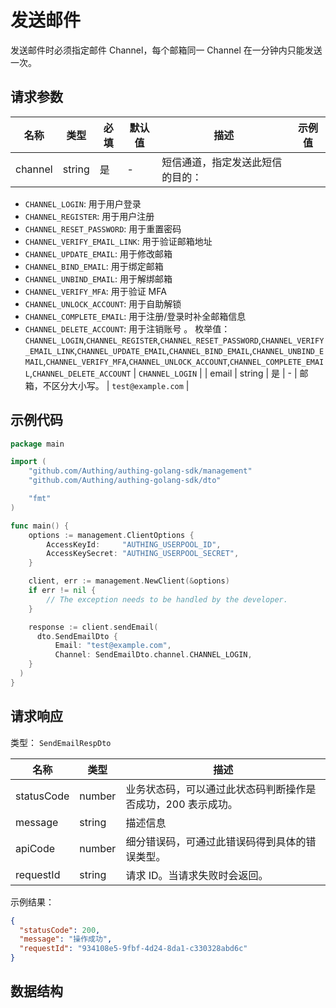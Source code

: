 # 发送邮件

<!--
  警告⚠️：
  不要直接修改该文档，
  https://github.com/Authing/authing-docs-factory
  使用该项目进行生成
-->

<LastUpdated />

发送邮件时必须指定邮件 Channel，每个邮箱同一 Channel 在一分钟内只能发送一次。

## 请求参数

| 名称 | 类型 | 必填 | 默认值 | 描述 | 示例值 |
| ---- | ---- | ---- | ---- | ---- | ---- |
| channel | string | 是 | - | 短信通道，指定发送此短信的目的：
- `CHANNEL_LOGIN`: 用于用户登录
- `CHANNEL_REGISTER`: 用于用户注册
- `CHANNEL_RESET_PASSWORD`: 用于重置密码
- `CHANNEL_VERIFY_EMAIL_LINK`: 用于验证邮箱地址
- `CHANNEL_UPDATE_EMAIL`: 用于修改邮箱
- `CHANNEL_BIND_EMAIL`: 用于绑定邮箱
- `CHANNEL_UNBIND_EMAIL`: 用于解绑邮箱
- `CHANNEL_VERIFY_MFA`: 用于验证 MFA
- `CHANNEL_UNLOCK_ACCOUNT`: 用于自助解锁
- `CHANNEL_COMPLETE_EMAIL`: 用于注册/登录时补全邮箱信息   
- `CHANNEL_DELETE_ACCOUNT`: 用于注销账号
。  枚举值：`CHANNEL_LOGIN`,`CHANNEL_REGISTER`,`CHANNEL_RESET_PASSWORD`,`CHANNEL_VERIFY_EMAIL_LINK`,`CHANNEL_UPDATE_EMAIL`,`CHANNEL_BIND_EMAIL`,`CHANNEL_UNBIND_EMAIL`,`CHANNEL_VERIFY_MFA`,`CHANNEL_UNLOCK_ACCOUNT`,`CHANNEL_COMPLETE_EMAIL`,`CHANNEL_DELETE_ACCOUNT` | `CHANNEL_LOGIN` |
| email | string | 是 | - | 邮箱，不区分大小写。   | `test@example.com` |


## 示例代码

```go
package main

import (
    "github.com/Authing/authing-golang-sdk/management"
    "github.com/Authing/authing-golang-sdk/dto"

    "fmt"
)

func main() {
    options := management.ClientOptions {
        AccessKeyId:     "AUTHING_USERPOOL_ID",
        AccessKeySecret: "AUTHING_USERPOOL_SECRET",
    }

    client, err := management.NewClient(&options)
    if err != nil {
        // The exception needs to be handled by the developer.
    }

    response := client.sendEmail(
      dto.SendEmailDto {
          Email: "test@example.com",
          Channel: SendEmailDto.channel.CHANNEL_LOGIN,
    }
  )
}
```



## 请求响应

类型： `SendEmailRespDto`

| 名称 | 类型 | 描述 |
| ---- | ---- | ---- |
| statusCode | number | 业务状态码，可以通过此状态码判断操作是否成功，200 表示成功。 |
| message | string | 描述信息 |
| apiCode | number | 细分错误码，可通过此错误码得到具体的错误类型。 |
| requestId | string | 请求 ID。当请求失败时会返回。 |



示例结果：

```json
{
  "statusCode": 200,
  "message": "操作成功",
  "requestId": "934108e5-9fbf-4d24-8da1-c330328abd6c"
}
```

## 数据结构


